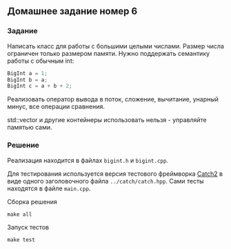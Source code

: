 ## Домашнее задание номер 6

### Задание

Написать класс для работы с большими целыми числами. Размер числа ограничен только размером памяти. Нужно поддержать семантику работы с обычным int:

```c++
BigInt a = 1;
BigInt b = a;
BigInt c = a + b + 2;
```

Реализовать оператор вывода в поток, сложение, вычитание, унарный минус, все операции сравнения.

std::vector и другие контейнеры использовать нельзя - управляйте памятью сами.

### Решение
Реализация находится в файлах `bigint.h` и `bigint.cpp`.

Для тестирования используется версия тестового фреймворка [Catch2](https://github.com/catchorg/Catch2) в виде одного заголовочного файла `../catch/catch.hpp`. Сами тесты находятся в файле `main.cpp`.

Сборка решения

```
make all
```

Запуск тестов

```
make test
```

